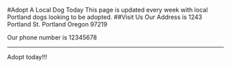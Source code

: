 #Adopt A Local Dog Today
This page is updated every week with local Portland dogs looking to be adopted.
##Visit Us
Our Address is 1243 Portland St.
Portland Oregon 97219

Our phone number is 12345678

---
Adopt today!!!
